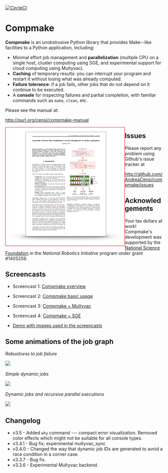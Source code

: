[![CircleCI](https://circleci.com/gh/AndreaCensi/compmake.svg?style=shield)](https://circleci.com/gh/AndreaCensi/compmake)



Compmake
===============================================

**Compmake** is an unobstrusive Python library that provides
Make--like facilities to a Python application, including:

- Minimal effort job management and **parallelization**
(multiple CPU on a single host, cluster computing using SGE,
and experimental support for cloud computing using Multyvac).
- **Caching** of temporary results: you can interrupt your program
and restart it without losing what was already computed.
- **Failure tolerance**: if a job fails, other jobs that do
not depend on it continue to be executed.
- A **console** for inspecting failures and partial completion,
with familiar commands such as ``make``, ``clean``, etc.

Please see the manual at:

http://purl.org/censi/compmake-manual

<a style="display: block; float: left" href="http://purl.org/censi/compmake-manual">
    <img style="float: left; border: solid 1px red" src="docs/source/my_static/2015-compmake-v3.png"/>
</a>




Issues
------

Please report any problem using Github's issue tracker at

   http://github.com/AndreaCensi/compmake/issues


Acknowledgements
----------------

Your tax dollars at work! Compmake's development was supported
by the [National Science Foundation](http://www.nsf.gov/)
in the *National Robotics Initiative* program under grant #1405259.


Screencasts
---------------------------------

* Screencast 1: [Compmake overview](http://purl.org/censi/compmake-overview)
* Screencast 2: [Compmake basic usage](http://purl.org/censi/compmake-basics)
* Screencast 3: [Compmake + Multyvac](http://purl.org/censi/compmake-multyvac)
* Screencast 4: [Compmake + SGE](http://purl.org/censi/compmake-sge)

* [Demo with images used in the screencasts](https://github.com/AndreaCensi/compmake-demo-images/)


Some animations of the job graph
---------------------------------

*Robustness to job failure*

<img src="http://purl.org/censi/research/201410-compmake-animations/anim-fail-make-function.gif"/>

*Simple dynamic jobs*

<img src="http://purl.org/censi/research/201410-compmake-animations/anim-dynamic-make-function.gif"/>

*Dynamic jobs and recursive parallel executions*

<img src="http://purl.org/censi/research/201410-compmake-animations/anim-recursion-parmake16-none.gif"/>



Changelog
---------

* v3.5 - Added ``why`` command --- compact error visualization. Removed
  color effects which might not be suitable for all console types.
* v3.4.1 - Bug fix; experimental multyvac_sync
* v3.4.0 - Changed the way that dynamic job IDs are generated
           to avoid a race condition in a corner case.
* v3.3.7 - Bug fix.
* v3.3.6 - Experimental Multyvac backend.
